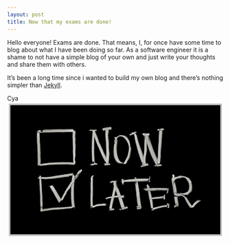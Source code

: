 ```yaml
---
layout: post
title: Now that my exams are done!
---
```


Hello everyone! Exams are done. That means, I, for once have some time to blog about what I have been doing so far. As a software engineer it is a shame to not have a simple blog of your own and just write your thoughts and share them with others.

It’s been a long time since i wanted to build my own blog and there’s nothing simpler than [Jekyll](http://jekyllrb.com/). 

Cya 
![alt text](https://raw.githubusercontent.com/bhumit/bhumit.github.io/master/images/Now-Later.jpg "later")
